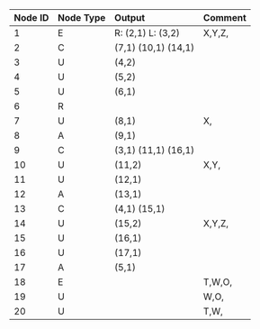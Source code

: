 Node ID | Node Type | Output | Comment
:------ | :-------- | :----- | :------
1	| E | R: (2,1) L: (3,2) | X,Y,Z,
2	| C | (7,1) (10,1) (14,1) | 
3	| U | (4,2) | 
4	| U | (5,2) | 
5	| U | (6,1) | 
6	| R | | 
7	| U | (8,1) | X,
8	| A | (9,1) | 
9	| C | (3,1) (11,1) (16,1) | 
10	| U | (11,2) | X,Y,
11	| U | (12,1) | 
12	| A | (13,1) | 
13	| C | (4,1) (15,1) | 
14	| U | (15,2) | X,Y,Z,
15	| U | (16,1) | 
16	| U | (17,1) | 
17	| A | (5,1) | 
18	| E | | T,W,O,
19	| U | | W,O,
20	| U | | T,W,
